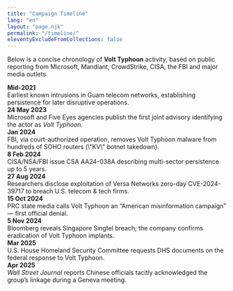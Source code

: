 ```yaml
---
title: "Campaign Timeline"
lang: "en"
layout: "page.njk"
permalink: "/timeline/"
eleventyExcludeFromCollections: false
---
```


Below is a concise chronology of **Volt Typhoon** activity, based on public reporting from Microsoft, Mandiant, CrowdStrike, CISA, the FBI and major media outlets.

<div class="cards">

<div class="card">
<span class="card-date"><strong>Mid-2021</strong></span><br/>
Earliest known intrusions in Guam telecom networks, establishing persistence for later disruptive operations.
</div>

<div class="card">
<span class="card-date"><strong>24 May 2023</strong></span><br/>
Microsoft and Five Eyes agencies publish the first joint advisory identifying the actor as <em>Volt Typhoon</em>.
</div>

<div class="card">
<span class="card-date"><strong>Jan 2024</strong></span><br/>
FBI, via court-authorized operation, removes Volt Typhoon malware from hundreds of SOHO routers (\"KV\" botnet takedown).
</div>

<div class="card">
<span class="card-date"><strong>8 Feb 2024</strong></span><br/>
CISA/NSA/FBI issue CSA AA24-038A describing multi-sector persistence up to 5 years.
</div>

<div class="card">
<span class="card-date"><strong>27 Aug 2024</strong></span><br/>
Researchers disclose exploitation of Versa Networks zero-day CVE-2024-39717 to breach U.S. telecom &amp; tech firms.
</div>

<div class="card">
<span class="card-date"><strong>15 Oct 2024</strong></span><br/>
PRC state media calls Volt Typhoon an “American misinformation campaign” — first official denial.
</div>

<div class="card">
<span class="card-date"><strong>5 Nov 2024</strong></span><br/>
Bloomberg reveals Singapore Singtel breach; the company confirms eradication of Volt Typhoon implants.
</div>

<div class="card">
<span class="card-date"><strong>Mar 2025</strong></span><br/>
U.S. House Homeland Security Committee requests DHS documents on the federal response to Volt Typhoon.
</div>

<div class="card">
<span class="card-date"><strong>Apr 2025</strong></span><br/>
<em>Wall Street Journal</em> reports Chinese officials tacitly acknowledged the group’s linkage during a Geneva meeting.
</div>

</div>
